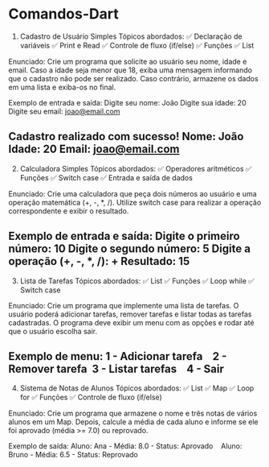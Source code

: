 # Comandos-Dart

1. Cadastro de Usuário Simples
Tópicos abordados: 
✅ Declaração de variáveis 
✅ Print e Read 
✅ Controle de fluxo (if/else) 
✅ Funções 
✅ List 

Enunciado: Crie um programa que solicite ao usuário seu nome, idade e email. Caso a idade seja menor que 18,
exiba uma mensagem informando que o cadastro não pode ser realizado. Caso contrário, armazene os dados em uma
lista e exiba-os no final. 

Exemplo de entrada e saída: 
Digite seu nome: João 
Digite sua idade: 20 
Digite seu email: joao@email.com 

Cadastro realizado com sucesso! 
Nome: João 
Idade: 20 
Email: joao@email.com 
-----

2. Calculadora Simples
Tópicos abordados:
✅ Operadores aritméticos
✅ Funções
✅ Switch case
✅ Entrada e saída de dados

Enunciado: Crie uma calculadora que peça dois números ao usuário e uma operação matemática (+, -, *, /).
Utilize switch case para realizar a operação correspondente e exibir o resultado.

Exemplo de entrada e saída:
Digite o primeiro número: 10
Digite o segundo número: 5
Digite a operação (+, -, *, /): +
Resultado: 15 
------

3. Lista de Tarefas
Tópicos abordados:
✅ List
✅ Funções
✅ Loop while
✅ Switch case

Enunciado: Crie um programa que implemente uma lista de tarefas. O usuário poderá adicionar tarefas, remover
tarefas e listar todas as tarefas cadastradas. O programa deve exibir um menu com as opções e rodar até que o
usuário escolha sair.

Exemplo de menu:
1 - Adicionar tarefa   
2 - Remover tarefa 
3 - Listar tarefas   
4 - Sair  
------

4. Sistema de Notas de Alunos
Tópicos abordados:
✅ List
✅ Map
✅ Loop for
✅ Funções
✅ Controle de fluxo (if/else)

Enunciado: Crie um programa que armazene o nome e três notas de vários alunos em um Map. Depois, calcule a média
de cada aluno e informe se ele foi aprovado (média >= 7.0) ou reprovado.

Exemplo de saída:
Aluno: Ana - Média: 8.0 - Status: Aprovado   
Aluno: Bruno - Média: 6.5 - Status: Reprovado   
